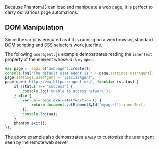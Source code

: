 Because PhantomJS can load and manipulate a web page, it is perfect to carry out various page automations.

## DOM Manipulation

Since the script is executed as if it is running on a web browser, standard [DOM scripting](http://en.wikipedia.org/wiki/DOM_scripting) and [CSS selectors](http://www.w3.org/TR/css3-selectors/) work just fine.

The following `useragent.js` example demonstrates reading the `innerText` property of the element whose *id* is `myagent`:

```javascript
var page = require('webpage').create();
console.log('The default user agent is ' + page.settings.userAgent);
page.settings.userAgent = 'SpecialAgent';
page.open('http://www.httpuseragent.org', function (status) {
    if (status !== 'success') {
        console.log('Unable to access network');
    } else {
        var ua = page.evaluate(function () {
            return document.getElementById('myagent').innerText;
        });
        console.log(ua);
    }
    phantom.exit();
});
```
The above example also demonstrates a way to customize the user agent seen by the remote web server.